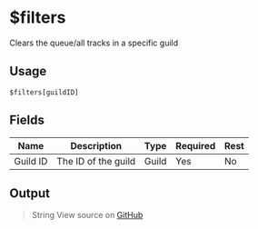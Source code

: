 # $filters
Clears the queue/all tracks in a specific guild
## Usage
```
$filters[guildID]
```
## Fields
|   Name   |     Description      | Type  | Required | Rest |
|----------|----------------------|-------|----------|------|
| Guild ID | The ID of the guild  | Guild | Yes      | No   |

## Output
> String
View source on [GitHub](https://github.com/tryforge/forgelink/blob/dev/src/natives/filters.ts)